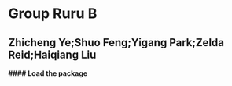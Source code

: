 # Group Ruru B 

## Zhicheng Ye;Shuo Feng;Yigang Park;Zelda Reid;Haiqiang Liu

**#### Load the package**




